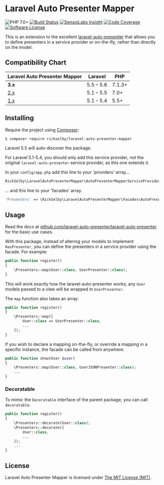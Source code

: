 Laravel Auto Presenter Mapper
=============================

![PHP 7.0+](https://img.shields.io/badge/php-7.0%2B-blue.svg)
[![Build Status](https://img.shields.io/travis/rickselby/laravel-auto-presenter-mapper.svg)](https://travis-ci.org/rickselby/laravel-auto-presenter-mapper)
[![SensioLabs Insight](https://img.shields.io/sensiolabs/i/6a69b118-1651-418b-a8b5-f2780dbc893c.svg)](https://insight.sensiolabs.com/projects/6a69b118-1651-418b-a8b5-f2780dbc893c)
[![Code Coverage](https://img.shields.io/codecov/c/github/rickselby/laravel-auto-presenter-mapper.svg)](https://codecov.io/gh/rickselby/laravel-auto-presenter-mapper)
[![Software License](https://img.shields.io/badge/license-MIT-brightgreen.svg)](LICENSE)

This is an extension to the excellent [laravel-auto-presenter](https://github.com/laravel-auto-presenter/laravel-auto-presenter)
that allows you to define presenters in a service provider or on-the-fly, rather than directly on the model.

## Compatibility Chart

| Laravel Auto Presenter Mapper                                              | Laravel   | PHP    |
|----------------------------------------------------------------------------|-----------|--------|
| **3.x**                                                                    | 5.5 – 5.6 | 7.1.3+ |
| [2.x](https://github.com/rickselby/laravel-auto-presenter-mapper/tree/2.x) | 5.1 – 5.5 | 7.0+   |
| [1.x](https://github.com/rickselby/laravel-auto-presenter-mapper/tree/1.x) | 5.1 – 5.4 | 5.5+   |

## Installing

Require the project using [Composer](https://getcomposer.org):

```bash
$ composer require rickselby/laravel-auto-presenter-mapper
```

Laravel 5.5 will auto-discover the package.

For Laravel 5.1-5.4, you should only add this service provider, not the original `laravel-auto-presenter` service provider, as this one
extends it.

In your `config/app.php` add this line to your 'providers' array...

```php
RickSelby\LaravelAutoPresenterMapper\AutoPresenterMapperServiceProvider::class,
```

... and this line to your 'facades' array.

```php
'Presenters' => \RickSelby\LaravelAutoPresenterMapper\Facades\AutoPresenterMapperFacade::class,
```

## Usage

Read the docs at [github.com/laravel-auto-presenter/laravel-auto-presenter](https://github.com/laravel-auto-presenter/laravel-auto-presenter) for the basic use cases.

With this package, instead of altering your models to implement `HasPresenter`, you can define the presenters in a service
 provider using the facade. For example:

```php
public function register()
{
    \Presenters::map(User::class, UserPresenter::class);
}
```

This will work exactly how the laravel-auto-presenter works; any `User` models passed to a view will be wrapped in `UserPresenter`.

The `map` function also takes an array:

```php
public function register()
{
    \Presenters::map([
        User::class => UserPresenter::class,
        ...
    ]);
}
```

If you wish to declare a mapping on-the-fly, or override a mapping in a specific instance,
the facade can be called from anywhere:

```php
public function show(User $user)
{
    \Presenters::map(User::class, UserJSONPresenter::class);
    ...
}
```

### Decoratable

To mimic the `Decoratable` interface of the parent package, you can call `decoratable`:

```php
public function register()
{
    \Presenters::decorate(User::class);
    \Presenters::decorate([
        User::class,
        ...
    ]);
    ...
}
```

## License

Laravel Auto Presenter Mapper is licensed under [The MIT License (MIT)](LICENSE).
